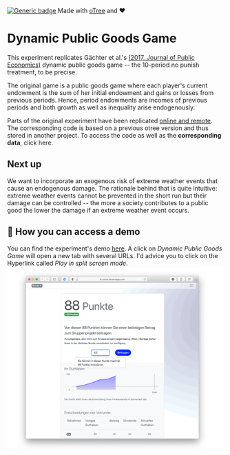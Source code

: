 [![Generic badge](https://img.shields.io/badge/Status:-WIP-yellow.svg)](https://shields.io/)
Made with [oTree](https://www.sciencedirect.com/science/article/pii/S2214635016000101) and ❤️

# Dynamic Public Goods Game

This experiment replicates Gächter et al.'s [(2017, Journal of Public Economics)](https://www.sciencedirect.com/science/article/pii/S0047272717300361)
dynamic public goods game -- the 10-period no punish treatment, to be precise.

The original game is a public goods game where each player's current endowment is the sum of her initial endowment and
gains or losses from previous periods. Hence, period endowments are incomes of previous periods and both growth as well
as inequality arise endogenously.

Parts of the original experiment have been replicated [online and remote](https://doi.org/10.1007/s10683-017-9527-2). 
The corresponding code is based on a previous otree version and thus stored in another project. To access the code as 
well as the **corresponding data**, click here.

## Next up
We want to incorporate an exogenous risk of extreme weather events that cause an endogenous damage. The rationale behind that is quite
intuitive: extreme weather events cannot be prevented in the short run but their damage can be controlled -- the more
a society contributes to a public good the lower the damage if an extreme weather event occurs.

## 🚏 How you can access a demo
You can find the experiment's demo [here](https://cliccs.herokuapp.com/demo/). A click on _Dynamic Public Goods Game_
will open a new tab with several URLs. I'd advice you to click on the Hyperlink called _Play in split screen mode._
[![](figures/Decision_Screen.png)](https://cliccs.herokuapp.com/demo/)

<!--
## ▶️ How to 
To replicate the analysis (once you have the necessary data), you have to follow these steps:

- [ ] Store the data file called `all_aps_wide.csv` in `data/replication/`. The data that is currently stored in that folder is simulated. I left it in there for demo purposes. If you do not have actual data that was generated after June 30th, feel free to contact me.
- [ ] Store the data file called `GMTV-questionnaire-data.dta` in `data/gaechteretal/`. You will have to request the data as it is not included in this repository. This is because the data was not (publicly) provided by Gächter et al. in the first place.
- [ ] Make sure that you do have `data/gaechteretal/GMTV-data.dta`.
- [ ] Open `analysis/analysis.Rproj`, navigate to `analysis/R/source.R` and run that script. It will first run the `config.R` file which loads the required packages. Subsequently, RMarkdown reports (stored in `analysis/reports/rmd/`) will be rendered into HTML and PDF files. If you encounter any problems during the rendering process, [try to restart R](https://github.com/r-lib/callr/issues/102#issuecomment-474453623). Note that the HTML outputs are more convenient to read.
- [ ] You should now find freshly generated reports in `analysis/reports/html/` and `analysis/reports/pdf/`. In addition, you should find processed data in `data/processed/`.

## 🧐 What the project is about



## ✅ To do
A kanban board can be found [here](https://github.com/Howquez/coopUncertainty/projects/1). 

## 🛠 How we built it
The experiment is built in Python 3 using [oTree](https://www.sciencedirect.com/science/article/pii/S2214635016000101).
So far, one can consider the game as an MVP -- it therefore only contains constant and homogeneous shocks to the 
players' endowments. 

-->
